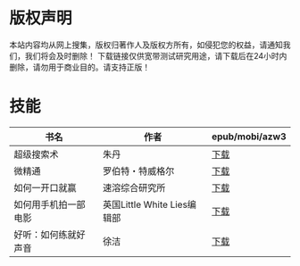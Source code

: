 # 版权声明

本站内容均从网上搜集，版权归著作人及版权方所有，如侵犯您的权益，请通知我们，我们将会及时删除！ 下载链接仅供宽带测试研究用途，请下载后在24小时内删除，请勿用于商业目的。请支持正版！

# 技能

| 书名 | 作者 | epub/mobi/azw3 |
| --- | --- | --- |
| 超级搜索术 | 朱丹 | [下载](https://url89.ctfile.com/f/31084289-1357004089-122bcf?p=8866) |
| 微精通 | 罗伯特・特威格尔 | [下载](https://url89.ctfile.com/f/31084289-1356986620-ab3a01?p=8866) |
| 如何一开口就赢 | 速溶综合研究所 | [下载](https://url89.ctfile.com/f/31084289-1357051384-6fdff6?p=8866) |
| 如何用手机拍一部电影 | 英国Little White Lies编辑部 | [下载](https://url89.ctfile.com/f/31084289-1357050172-c91b3c?p=8866) |
| 好听：如何练就好声音 | 徐洁 | [下载](https://url89.ctfile.com/f/31084289-1357038898-d0f679?p=8866) |
